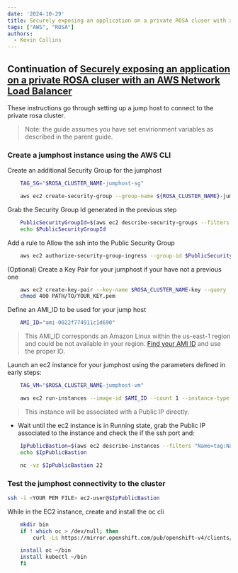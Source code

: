```yaml
---
date: '2024-10-29'
title: Securely exposing an application on a private ROSA cluser with an AWS Network Load Balancer - Jump Host
tags: ["AWS", "ROSA"]
authors:
  - Kevin Collins
---
```

## Continuation of [Securely exposing an application on a private ROSA cluser with an AWS Network Load Balancer](/experts/rosa/hcp-private-nlb/)

These instructions go through setting up a jump host to connect to the private rosa cluster.

> Note: the guide assumes you have set envirionment variables as described in the parent guide.


### Create a **jumphost** instance using the AWS CLI

Create an additional Security Group for the jumphost

```bash
    TAG_SG="$ROSA_CLUSTER_NAME-jumphost-sg"

    aws ec2 create-security-group --group-name ${ROSA_CLUSTER_NAME}-jumphost-sg --description ${ROSA_CLUSTER_NAME}-jumphost-sg --vpc-id ${ROSA_VPC_ID} --tag-specifications "ResourceType=security-group,Tags=[{Key=Name,Value=$TAG_SG}]"
```

Grab the Security Group Id generated in the previous step

```bash
    PublicSecurityGroupId=$(aws ec2 describe-security-groups --filters "Name=tag:Name,Values=${ROSA_CLUSTER_NAME}-jumphost-sg" | jq -r '.SecurityGroups[0].GroupId')
    echo $PublicSecurityGroupId
```

Add a rule to Allow the ssh into the Public Security Group

```bash
    aws ec2 authorize-security-group-ingress --group-id $PublicSecurityGroupId --protocol tcp --port 22 --cidr 0.0.0.0/0
```

(Optional) Create a Key Pair for your jumphost if your have not a previous one

```bash
    aws ec2 create-key-pair --key-name $ROSA_CLUSTER_NAME-key --query 'KeyMaterial' --output text > PATH/TO/YOUR_KEY.pem
    chmod 400 PATH/TO/YOUR_KEY.pem
```

Define an AMI_ID to be used for your jump host

```bash
    AMI_ID="ami-0022f774911c1d690"
```

> This AMI_ID corresponds an Amazon Linux within the us-east-1 region and could be not available in your region. [Find your AMI ID](https://docs.aws.amazon.com/AWSEC2/latest/UserGuide/finding-an-ami.html) and use the proper ID.

Launch an ec2 instance for your jumphost using the parameters defined in early steps:

```bash
    TAG_VM="$ROSA_CLUSTER_NAME-jumphost-vm"

    aws ec2 run-instances --image-id $AMI_ID --count 1 --instance-type t2.micro --key-name $ROSA_CLUSTER_NAME-key --security-group-ids $PublicSecurityGroupId --subnet-id $JUMP_HOST_SUBNET --associate-public-ip-address --tag-specifications "ResourceType=instance,Tags=[{Key=Name,Value=$TAG_VM}]"
```

> This instance will be associated with a Public IP directly.

- Wait until the ec2 instance is in Running state, grab the Public IP associated to the instance and check the if the ssh port and:

```bash
    IpPublicBastion=$(aws ec2 describe-instances --filters "Name=tag:Name,Values=$TAG_VM" | jq -r '.Reservations[0].Instances[0].PublicIpAddress')
    echo $IpPublicBastion

    nc -vz $IpPublicBastion 22
```
    
### Test the jumphost connectivity to the cluster

```bash
ssh -i <YOUR PEM FILE> ec2-user@$IpPublicBastion
```

While in the EC2 instance, create and install the oc cli

```bash
    mkdir bin
    if ! which oc > /dev/null; then
        curl -Ls https://mirror.openshift.com/pub/openshift-v4/clients/ocp/stable-4.15/openshift-client-linux.tar.gz | tar xzf -

    install oc ~/bin
    install kubectl ~/bin
    fi
```
